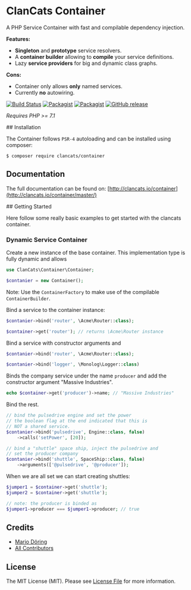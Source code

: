 # ClanCats Container

A PHP Service Container with fast and compilable dependency injection. 

**Features:**

 * **Singleton** and **prototype** service resolvers.
 * A **container builder** allowing to **compile** your service definitions.
 * Lazy **service providers** for big and dynamic class graphs.

**Cons:**

 * Container only allows **only** named services.
 * Currently **no** autowiring.

[![Build Status](https://travis-ci.org/ClanCats/Container.svg?branch=master)](https://travis-ci.org/ClanCats/Container)
[![Packagist](https://img.shields.io/packagist/dt/clancats/container.svg)](https://packagist.org/packages/clancats/container)
[![Packagist](https://img.shields.io/packagist/l/clancats/container.svg)](https://github.com/ClanCats/Container/blob/master/LICENSE)
[![GitHub release](https://img.shields.io/github/release/clancats/container.svg)](https://github.com/ClanCats/Container/releases)

_Requires PHP >= 7.1_

## Installation

The Container follows `PSR-4` autoloading and can be installed using composer:

```
$ composer require clancats/container
```

## Documentation

The full documentation can be found on: [http://clancats.io/container](http://clancats.io/container/master/)

## Getting Started

Here follow some really basic examples to get started with the clancats container.

### Dynamic Service Container

Create a new instance of the base container. This implementation type is fully dynamic and allows 

```php
use ClanCats\Container\Container;

$contanier = new Container();
```

Note: Use the `ContainerFactory` to make use of the compilable `ContainerBuilder`.

Bind a service to the container instance:

```php
$contanier->bind('router', \Acme\Router::class);

$container->get('router'); // returns \Acme\Router instance
```

Bind a service with constructor arguments and 

```php
$contanier->bind('router', \Acme\Router::class);
```

```php
$contanier->bind('logger', \Monolog\Logger::class)
```

Binds the company service under the name `producer` and add the constructor argument "Massive Industries".

```php
echo $container->get('producer')->name; // "Massive Industries"
```

Bind the rest.

```php
// bind the pulsedrive engine and set the power
// the boolean flag at the end indicated that this is 
// NOT a shared service.
$contanier->bind('pulsedrive', Engine::class, false)
	->calls('setPower', [20]);

// bind a "shuttle" space ship, inject the pulsedrive and 
// set the producer company 
$contanier->bind('shuttle', SpaceShip::class, false)
	->arguments(['@pulsedrive', '@producer']);
```

When we are all set we can start creating shuttles:

```php
$jumper1 = $container->get('shuttle');
$jumper2 = $container->get('shuttle');

// note: the producer is binded as
$jumper1->producer === $jumper1->producer; // true
```

## Credits

- [Mario Döring](https://github.com/mario-deluna)
- [All Contributors](https://github.com/ClanCats/Container/contributors)

## License

The MIT License (MIT). Please see [License File](https://github.com/ClanCats/Container/blob/master/LICENSE) for more information.
